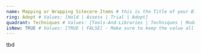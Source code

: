 ```yaml
---
name: Mapping or Wrapping Sitecore Items # this is the Title of your Blip
ring: Adopt # Values: [Hold | Assess | Trial | Adopt]
quadrant: Techniques # Values: [Tools-And-Libraries | Techniques | Modules | Products] - Make sure to keep these exact values, the Radar is also case sensitive.
isNew: TRUE # Values: [TRUE | FALSE] - Make sure to keep the value all uppercase.
---
```

tbd
